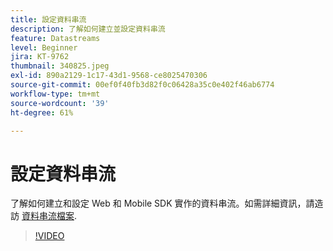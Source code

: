 ```yaml
---
title: 設定資料串流
description: 了解如何建立並設定資料串流
feature: Datastreams
level: Beginner
jira: KT-9762
thumbnail: 340825.jpeg
exl-id: 890a2129-1c17-43d1-9568-ce8025470306
source-git-commit: 00ef0f40fb3d82f0c06428a35c0e402f46ab6774
workflow-type: tm+mt
source-wordcount: '39'
ht-degree: 61%

---
```


# 設定資料串流

了解如何建立和設定 Web 和 Mobile SDK 實作的資料串流。如需詳細資訊，請造訪 [資料串流檔案](https://experienceleague.adobe.com/docs/experience-platform/edge/fundamentals/datastreams.html).

>[!VIDEO](https://video.tv.adobe.com/v/340825?learn=on)
